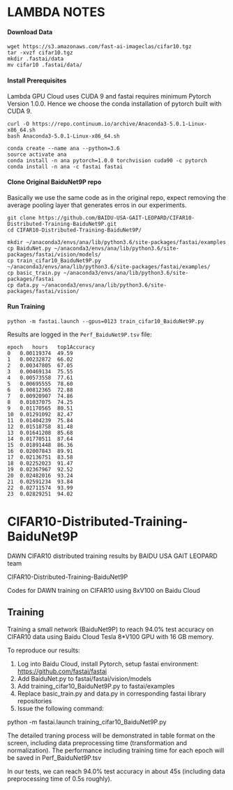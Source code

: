# LAMBDA NOTES

#### Download Data

```
wget https://s3.amazonaws.com/fast-ai-imageclas/cifar10.tgz
tar -xvzf cifar10.tgz
mkdir .fastai/data
mv cifar10 .fastai/data/
```

#### Install Prerequisites

Lambda GPU Cloud uses CUDA 9 and fastai requires minimum Pytorch Version 1.0.0. Hence we choose the conda installation of pytorch built with CUDA 9.
```
curl -O https://repo.continuum.io/archive/Anaconda3-5.0.1-Linux-x86_64.sh
bash Anaconda3-5.0.1-Linux-x86_64.sh

conda create --name ana --python=3.6
source activate ana
conda install -n ana pytorch=1.0.0 torchvision cuda90 -c pytorch
conda install -n ana -c fastai fastai
```

#### Clone Original BaiduNet9P repo

Basically we use the same code as in the original repo, expect removing the average pooling layer that generates erros in our experiments.

```
git clone https://github.com/BAIDU-USA-GAIT-LEOPARD/CIFAR10-Distributed-Training-BaiduNet9P.git
cd CIFAR10-Distributed-Training-BaiduNet9P/

mkdir ~/anaconda3/envs/ana/lib/python3.6/site-packages/fastai/examples
cp BaiduNet.py ~/anaconda3/envs/ana/lib/python3.6/site-packages/fastai/vision/models/
cp train_cifar10_BaiduNet9P.py ~/anaconda3/envs/ana/lib/python3.6/site-packages/fastai/examples/
cp basic_train.py ~/anaconda3/envs/ana/lib/python3.6/site-packages/fastai
cp data.py ~/anaconda3/envs/ana/lib/python3.6/site-packages/fastai/vision/

```

#### Run Training

```
python -m fastai.launch --gpus=0123 train_cifar10_BaiduNet9P.py
```

Results are logged in the `Perf_BaiduNet9P.tsv` file:

```
epoch	hours	top1Accuracy
0	0.00119374	49.59
1	0.00232872	66.02
2	0.00347805	67.05
3	0.00469134	75.55
4	0.00573558	77.61
5	0.00695555	78.60
6	0.00812365	72.88
7	0.00920907	74.86
8	0.01037075	74.25
9	0.01170565	80.51
10	0.01291092	82.47
11	0.01404239	75.84
12	0.01518758	81.48
13	0.01641208	85.68
14	0.01770511	87.64
15	0.01891448	86.36
16	0.02007843	89.91
17	0.02136751	83.58
18	0.02252023	91.47
19	0.02367967	92.52
20	0.02482016	93.24
21	0.02591234	93.84
22	0.02711574	93.99
23	0.02829251	94.02
```

# CIFAR10-Distributed-Training-BaiduNet9P
DAWN CIFAR10 distributed training results by BAIDU USA GAIT LEOPARD team

CIFAR10-Distributed-Training-BaiduNet9P

Codes for DAWN training on CIFAR10 using 8xV100 on Baidu Cloud


Training
----------
Training a small network (BaiduNet9P) to reach 94.0% test accuracy on CIFAR10 data using Baidu Cloud Tesla 8*V100 GPU with 16 GB memory.

To reproduce our results: 

1. Log into Baidu Cloud, install Pytorch, setup fastai environment: https://github.com/fastai/fastai 
2. Add BaiduNet.py to fastai/fastai/vision/models
3. Add training_cifar10_BaiduNet9P.py to fastai/examples
4. Replace basic_train.py and data.py in corresponding fastai library repositories 
5. Issue the following command:

python -m fastai.launch training_cifar10_BaiduNet9P.py

The detailed traning process will be demonstrated in table format on the screen, including data preprocessing time (transformation and normalization). The performance including training time for each epoch will be saved in Perf_BaiduNet9P.tsv

In our tests, we can reach 94.0% test accuracy in about 45s (including data preprocessing time of 0.5s roughly).

